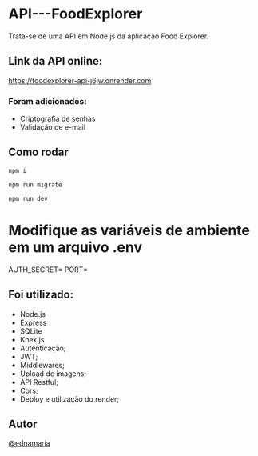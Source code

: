 # API---FoodExplorer

Trata-se de uma API em Node.js da aplicação Food Explorer.

## Link da API online:

https://foodexplorer-api-j6jw.onrender.com

### Foram adicionados:

- Criptografia de senhas
- Validação de e-mail

## Como rodar

```
npm i
```

```
npm run migrate
```

```
npm run dev
```

# Modifique as variáveis de ambiente em um arquivo .env

AUTH_SECRET=
PORT=

## Foi utilizado:

- Node.js
- Express
- SQLite
- Knex.js
- Autenticação;
- JWT;
- Middlewares;
- Upload de imagens;
- API Restful;
- Cors;
- Deploy e utilização do render;

## Autor

[@ednamaria](https://www.linkedin.com/in/edna-maria-farias-moreira-51b35176/)
